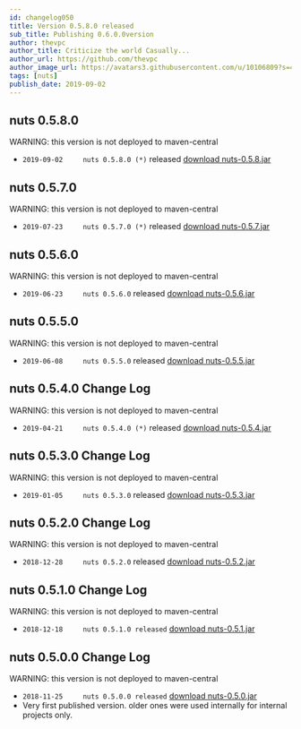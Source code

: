 ```yaml
---
id: changelog050
title: Version 0.5.8.0 released
sub_title: Publishing 0.6.0.0version
author: thevpc
author_title: Criticize the world Casually...
author_url: https://github.com/thevpc
author_image_url: https://avatars3.githubusercontent.com/u/10106809?s=460&u=28d1736bdf0b6e6f81981b3a2ebbd2db369b25c8&v=4
tags: [nuts]
publish_date: 2019-09-02
---
```


## nuts 0.5.8.0
WARNING: this version is not deployed to maven-central
- ```2019-09-02 	nuts 0.5.8.0 (*)``` released [download nuts-0.5.8.jar](https://github.com/thevpc/vpc-public-maven/raw/master/net/vpc/app/nuts/nuts/0.5.7/nuts-0.5.7.jar)

## nuts 0.5.7.0
WARNING: this version is not deployed to maven-central
- ```2019-07-23 	nuts 0.5.7.0 (*)``` released [download nuts-0.5.7.jar](https://github.com/thevpc/vpc-public-maven/raw/master/net/vpc/app/nuts/nuts/0.5.7/nuts-0.5.7.jar)

## nuts 0.5.6.0
WARNING: this version is not deployed to maven-central
- ```2019-06-23 	nuts 0.5.6.0``` released [download nuts-0.5.6.jar](https://github.com/thevpc/vpc-public-maven/raw/master/net/vpc/app/nuts/nuts/0.5.6/nuts-0.5.6.jar)

## nuts 0.5.5.0
WARNING: this version is not deployed to maven-central
- ```2019-06-08 	nuts 0.5.5.0``` released [download nuts-0.5.5.jar](https://github.com/thevpc/vpc-public-maven/raw/master/net/vpc/app/nuts/nuts/0.5.5/nuts-0.5.5.jar)

## nuts 0.5.4.0 Change Log
WARNING: this version is not deployed to maven-central
- ```2019-04-21 	nuts 0.5.4.0 (*)``` released [download nuts-0.5.4.jar](https://github.com/thevpc/vpc-public-maven/raw/master/net/vpc/app/nuts/nuts/0.5.4/nuts-0.5.4.jar)

## nuts 0.5.3.0 Change Log
WARNING: this version is not deployed to maven-central
- ```2019-01-05 	nuts 0.5.3.0``` released [download nuts-0.5.3.jar](https://github.com/thevpc/vpc-public-maven/raw/master/net/vpc/app/nuts/nuts/0.5.3/nuts-0.5.3.jar)

## nuts 0.5.2.0 Change Log
WARNING: this version is not deployed to maven-central
- ```2018-12-28 	nuts 0.5.2.0``` released [download nuts-0.5.2.jar](https://github.com/thevpc/vpc-public-maven/raw/master/net/vpc/app/nuts/nuts/0.5.2/nuts-0.5.2.jar) 

## nuts 0.5.1.0 Change Log
WARNING: this version is not deployed to maven-central
- ```2018-12-18 	nuts 0.5.1.0 released``` [download nuts-0.5.1.jar](https://github.com/thevpc/vpc-public-maven/raw/master/net/vpc/app/nuts/nuts/0.5.1/nuts-0.5.1.jar)

## nuts 0.5.0.0 Change Log
WARNING: this version is not deployed to maven-central
- ```2018-11-25 	nuts 0.5.0.0 released``` [download nuts-0.5.0.jar](https://github.com/thevpc/vpc-public-maven/raw/master/net/vpc/app/nuts/nuts/0.5.0/nuts-0.5.0.jar)
- Very first published version. older ones were used internally for internal projects only.
